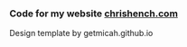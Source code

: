 ### Code for my website [chrishench.com](http://chrishench.com)
Design template by getmicah.github.io